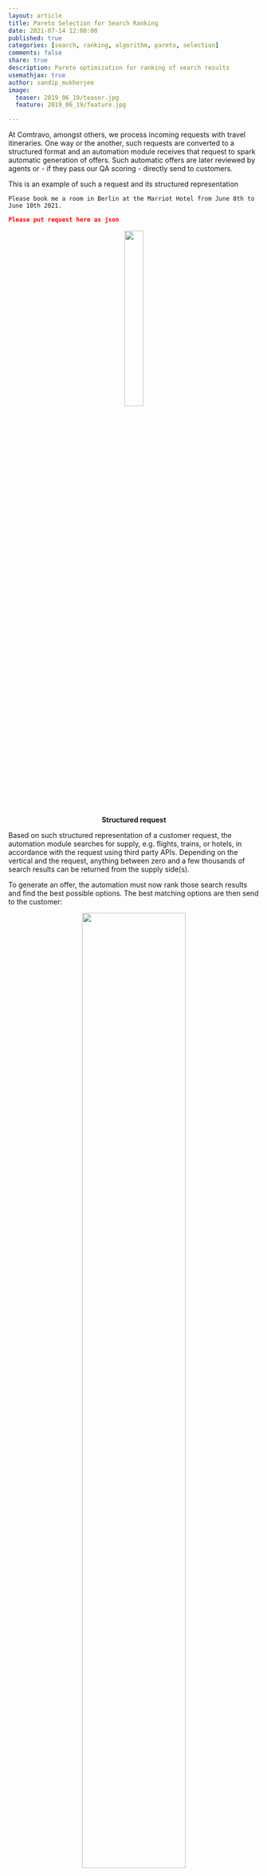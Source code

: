 ```yaml
---
layout: article
title: Pareto Selection for Search Ranking
date: 2021-07-14 12:00:00
published: true
categories: [search, ranking, algorithm, pareto, selection]
comments: false
share: true
description: Pareto optimization for ranking of search results
usemathjax: true
author: sandip_mukherjee
image:
  teaser: 2019_06_19/teaser.jpg
  feature: 2019_06_19/feature.jpg

---
```


At Comtravo, amongst others, we process incoming requests with travel itineraries. One way or the another, such requests are converted to a structured format and an automation module receives that request to spark automatic generation of offers. Such automatic offers are later reviewed by agents or - if they pass our QA scoring - directly send to customers.

This is an example of such a request and its structured representation

```text
Please book me a room in Berlin at the Marriot Hotel from June 8th to June 10th 2021.
```

```json
Please put request here as json
```

<center>
<figure>
  <img style="width: 30%; height: 30%" src="/images/2021_07_15/structured_request.png">
  <figcaption><b>Structured request</b> </figcaption>
</figure>
</center>

Based on such structured representation of a customer request, the automation module searches for supply, e.g. flights, trains, or hotels, in accordance with the request using third party APIs. Depending on the vertical and the request, anything between zero and a few thousands of search results can be returned from the supply side(s).

To generate an offer, the automation must now rank those search results and find the best possible options. The best matching options are then send to the customer:

<center>
<figure>
  <img style="width: 70%; height: 70%" src="/images/2021_07_15/automation_flow.png">
  <figcaption><b>Automation flow REDUCE DETAILS/FIX CAPITALIZATION/MATCH WITH FACTS IN TEXT</b> </figcaption>
</figure>
</center>

## Ranking of Search Results

The reminder of this article is about how we rank these search results. Ranking in this situation is a multi objective problem along with some constraints.

* *Objectives & Preferences*: We have multiple objectives. For example, we need to provide flight options which are cheap and fast at the same time. In this article we are optimising the price and duration of a flight. We call these **objectives** or - because that is what it usually looks like from a human perspective - **preferences**.
* *Constraints*: On the other hand, there are constraints. Contraints are hard, non-negotiable limits on the resource. In our context, constraints can be e.g. that a flight must be cancelable, or that a specific hotel is being requested. These constraints are mostly coming from the user request.

Without going into detail, lets assume that all objectives are something that we want to minimize (in practive there are clearly objectives we want to maximise - e.g. convenience - but they can all be reformulated to a minimization problem - e.g. inconvenience). Then what we need to achieve is to find options from the search results, that minimize our various objectives as well as possible, whilst fulfilling the constraints. It is important to notice that all objectives are independant, or at least that there is no easy way to combine them into a single objective. This is mainly because there is just no obvious way how to weight e.g. price vs. duration for a flight.

So we need a method to find good solutions to this kind of multiobjective problems. And one of them is **Pareto Optimality**, named after the economist [Vilfredo Pareto](https://en.wikipedia.org/wiki/Vilfredo_Pareto).

## Pareto Optimization

The idea of Pareto optimization is to find solutions that help some objectives without hurting others. Let’s look at two examples to understand how it works.

### Example 1 - Multiple Pareto Optimal Points

Assuming a user requested a train from Berlin to Munich. We want to minimize time and duration here. For simplicity we are not considering any constraints.

We found 3 connections for this trip.

|Name | Price | Duration|
|--------|-------|---------|
| `Train 1` | 80 euros  | 1 hour|
| `Train 2`| 20 euros | 4 hours|
| `Train 3`| 100 euros | 10 hours|

Putting the options on a graph with axis *price* and *duration* we get:

<center>
<figure>
  <img style="width: 50%; height: 50%" src="/images/2021_07_15/graph_pareto_multiple_optimal.png">
  <figcaption><b>Multiple pareto optimal in criterion space</b> </figcaption>
</figure>
</center>

We see that `Train 1` in this criterion space has the lowest value of travel duration and `Train 2` has the lowest price. The edge between them is called Pareto front. This Pareto front has some interesting properties:

* Any point in the Pareto front is considered *Pareto Optimal*. By moving along the edge we can minimize price at expense of duration, or minimize duration at expense of price, but we cannot minimize both.
* In this case, both `Train 1` and `Train 2` will be Pareto optimal points. Hence they will rank higher than `Train 3`. Ranking between `Train 1` and `Train 2` - without any further conditions like in this example - is arbitrary.
* `Train 3` is called *Pareto Inefficient* as there exists at least one more point which is better than `Train 3` in all objectives.
* In our algorithm, we put Pareto optimal points first and then append Pareto inefficient points to the ranking. We do not exclude Pareto inefficient points at this stage, since might offer more options to users in case there are very few Pareto optimal points available.

### Example 2 - One Pareto Optimal Result

In this example we found 4 connections for this trip:

|Name | Price | Duration|
|--------|-------|---------|
| `Train 1`| 80 euros  | 1 hour|
| `Train 2`| 20 euros | 4 hours|
|`Train 3`| 100 euros | 10 hours|
|`Train 4`| 10 euros | 0.5 hours|

Again, as a graph this looks like:

<center>
<figure>
  <img style="width: 50%; height: 50%" src="/images/2021_07_15/graph_pareto_one_optimal.png">
  <figcaption><b>One Pareto optimal in criterion space</b> </figcaption>
</figure>
</center>

In this case, there is one Pareto optimal point which is `Train 4` and all others are Pareto ineffienct. Hence `Train 4` will be ranked highest.

## Our Algorithm

The above two examples are simple examples where we are trying to minimize two objectives without any constraints. In reality, we have more objectives and many constraints depending on the request. Let’s take the below train request as an example.

|Origin | Destination | Ticket type | Departure time | Stop overs |
|--------|-------|---------|--------|-------|
|Berlin| Munich  | Flexible| 07:00-09:00 | No

For above request we would minimise two objectives: **price and duration**

But now we will have three constraints:

| Constraint | Name |
|--------|-------|
| Ticket should be flexible | `FlexibleCostraint` |
| Departure between 7am and 9am | `DepartureTimeConstraint`|
| Direct connection | `NoStopOverCostraint`|

One train connection is better than another when it beats the other in, both objectives and constraints.
In the below table, `Train 1` is better than `Train 2` as it beats `Train 2` in two constraints while not loosing in objectives and other constraints:

|Name | Price | Duration|Flexible|Time|Stops
|--------|-------|---------|---------|---------|---------|
| `Train 1`| 20 euros  | 1 hour|yes|08:00| 0
| `Train 2`| 20 euros | 1 hour|No|09:00| 1

In practice, for more search results, constraints and objective, the algorithm will iterate over all the train connections returned by the search. For every search result:

* It compares the item with every other items in the list
* If there is at least one other item which is better than the current item, it is marked as Pareto inefficient
* Otherwise the current item is marked as Pareto optimal

In the end each item will either be marked Pareto optimal or Pareto inefficient. The algorithm will rank the Pareto optimal points higher than others.

I DO NOT QUITE UNDERSTAND HOW THE CONTSRAINTS ARE REALLY HANDLED? ARE THEY HARD - THEN NOTHING THAT VIOLATES A CONTRAINT MAKES IT INTO THE RESULTS. OR ARE THEY JUST BINARY OPTIMIZATION CRITERIA? IN THE LATTER CASE WE SHOULD MAKE THAT CLEARER AND MAYBE ALSO GIVE AN EXMAPLE (ONE OBJECTIVE + ONE CONTRAINT)

## Conclusion

Pareto selection works very well for this use case, especially when the request has many constraints since the algorithm is designed to handle multi-objective and multi constraints optimization problem.

It practive, it can be further improved by specifying which objective has higher precedence to sort among the pareto optimal points especially when there are multiple optimal points. How we do this in detail is, however, material for another article.
